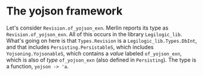 # The yojson framework

Let's consider `Revision.of_yojson_exn`. Merlin reports its type as
`Revision.of_yojson_exn`. All of this occurs in the library `Legilogic_lib`.
What's going on here is that `Types.Revision` is a `Legilogic_lib.Types.DbInt`,
and that includes `Persisting.PersistableS`, which includes
`Yojsoning.YojsonableS`, which contains a *value* labeled `of_yojson_exn`, which
is also of *type* `of_yojson_exn` (also defined in `Persisting`). The type is a
function, `yojson -> 'a`.

